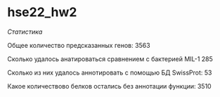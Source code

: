 # hse22_hw2
*Статистика*

Общее количество предсказанных генов: 3563

Сколько удалось анатироваться сравнением с бактерией MIL-1 285

Сколько из них удалось аннотировать с помощью БД SwissProt: 53

Какое количествово белков остались без аннотации функции: 3510
